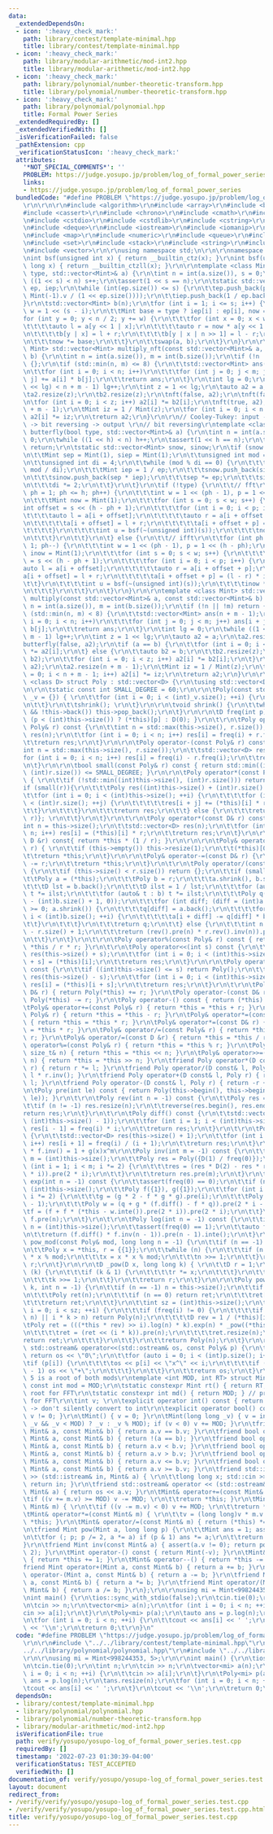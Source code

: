 ```yaml
---
data:
  _extendedDependsOn:
  - icon: ':heavy_check_mark:'
    path: library/contest/template-minimal.hpp
    title: library/contest/template-minimal.hpp
  - icon: ':heavy_check_mark:'
    path: library/modular-arithmetic/mod-int2.hpp
    title: library/modular-arithmetic/mod-int2.hpp
  - icon: ':heavy_check_mark:'
    path: library/polynomial/number-theoretic-transform.hpp
    title: library/polynomial/number-theoretic-transform.hpp
  - icon: ':heavy_check_mark:'
    path: library/polynomial/polynomial.hpp
    title: Formal Power Series
  _extendedRequiredBy: []
  _extendedVerifiedWith: []
  _isVerificationFailed: false
  _pathExtension: cpp
  _verificationStatusIcon: ':heavy_check_mark:'
  attributes:
    '*NOT_SPECIAL_COMMENTS*': ''
    PROBLEM: https://judge.yosupo.jp/problem/log_of_formal_power_series
    links:
    - https://judge.yosupo.jp/problem/log_of_formal_power_series
  bundledCode: "#define PROBLEM \"https://judge.yosupo.jp/problem/log_of_formal_power_series\"\
    \r\n\r\n\r\n#include <algorithm>\r\n#include <array>\r\n#include <bitset>\r\n\
    #include <cassert>\r\n#include <chrono>\r\n#include <cmath>\r\n#include <complex>\r\
    \n#include <cstdio>\r\n#include <cstdlib>\r\n#include <cstring>\r\n#include <ctime>\r\
    \n#include <deque>\r\n#include <iostream>\r\n#include <iomanip>\r\n#include <list>\r\
    \n#include <map>\r\n#include <numeric>\r\n#include <queue>\r\n#include <random>\r\
    \n#include <set>\r\n#include <stack>\r\n#include <string>\r\n#include <unordered_map>\r\
    \n#include <vector>\r\n\r\nusing namespace std;\n\r\n\r\nnamespace NTT {\r\n\r\
    \nint bsf(unsigned int x) { return __builtin_ctz(x); }\r\nint bsf(unsigned long\
    \ long x) { return __builtin_ctzll(x); }\r\n\r\ntemplate <class Mint> void nft(bool\
    \ type, std::vector<Mint>& a) {\r\n\tint n = int(a.size()), s = 0;\r\n\twhile\
    \ ((1 << s) < n) s++;\r\n\tassert(1 << s == n);\r\n\tstatic std::vector<Mint>\
    \ ep, iep;\r\n\twhile (int(ep.size()) <= s) {\r\n\t\tep.push_back(pow(Mint::rt(),\
    \ Mint(-1).v / (1 << ep.size())));\r\n\t\tiep.push_back(1 / ep.back());\r\n\t\
    }\r\n\tstd::vector<Mint> b(n);\r\n\tfor (int i = 1; i <= s; i++) {\r\n\t\tint\
    \ w = 1 << (s - i);\r\n\t\tMint base = type ? iep[i] : ep[i], now = 1;\r\n\t\t\
    for (int y = 0; y < n / 2; y += w) {\r\n\t\t\tfor (int x = 0; x < w; x++) {\r\n\
    \t\t\t\tauto l = a[y << 1 | x];\r\n\t\t\t\tauto r = now * a[y << 1 | x | w];\r\
    \n\t\t\t\tb[y | x] = l + r;\r\n\t\t\t\tb[y | x | n >> 1] = l - r;\r\n\t\t\t}\r\
    \n\t\t\tnow *= base;\r\n\t\t}\r\n\t\tswap(a, b);\r\n\t}\r\n}\r\n\r\ntemplate <class\
    \ Mint> std::vector<Mint> multiply_nft(const std::vector<Mint>& a, const std::vector<Mint>&\
    \ b) {\r\n\tint n = int(a.size()), m = int(b.size());\r\n\tif (!n || !m) return\
    \ {};\r\n\tif (std::min(n, m) <= 8) {\r\n\t\tstd::vector<Mint> ans(n + m - 1);\r\
    \n\t\tfor (int i = 0; i < n; i++)\r\n\t\t\tfor (int j = 0; j < m; j++) ans[i +\
    \ j] += a[i] * b[j];\r\n\t\treturn ans;\r\n\t}\r\n\tint lg = 0;\r\n\twhile ((1\
    \ << lg) < n + m - 1) lg++;\r\n\tint z = 1 << lg;\r\n\tauto a2 = a, b2 = b;\r\n\
    \ta2.resize(z);\r\n\tb2.resize(z);\r\n\tnft(false, a2);\r\n\tnft(false, b2);\r\
    \n\tfor (int i = 0; i < z; i++) a2[i] *= b2[i];\r\n\tnft(true, a2);\r\n\ta2.resize(n\
    \ + m - 1);\r\n\tMint iz = 1 / Mint(z);\r\n\tfor (int i = 0; i < n + m - 1; i++)\
    \ a2[i] *= iz;\r\n\treturn a2;\r\n}\r\n\r\n// Cooley-Tukey: input -> butterfly\
    \ -> bit reversing -> output \r\n// bit reversing\r\ntemplate <class Mint> void\
    \ butterfly(bool type, std::vector<Mint>& a) {\r\n\tint n = int(a.size()), h =\
    \ 0;\r\n\twhile ((1 << h) < n) h++;\r\n\tassert(1 << h == n);\r\n\tif (n == 1)\
    \ return;\r\n\tstatic std::vector<Mint> snow, sinow;\r\n\tif (snow.empty()) {\r\
    \n\t\tMint sep = Mint(1), siep = Mint(1);\r\n\t\tunsigned int mod = Mint(-1).v;\r\
    \n\t\tunsigned int di = 4;\r\n\t\twhile (mod % di == 0) {\r\n\t\t\tMint ep = pow(Mint::rt(),\
    \ mod / di);\r\n\t\t\tMint iep = 1 / ep;\r\n\t\t\tsnow.push_back(siep * ep);\r\
    \n\t\t\tsinow.push_back(sep * iep);\r\n\t\t\tsep *= ep;\r\n\t\t\tsiep *= iep;\r\
    \n\t\t\tdi *= 2;\r\n\t\t}\r\n\t}\r\n\tif (!type) {\r\n\t\t// fft\r\n\t\tfor (int\
    \ ph = 1; ph <= h; ph++) {\r\n\t\t\tint w = 1 << (ph - 1), p = 1 << (h - ph);\r\
    \n\t\t\tMint now = Mint(1);\r\n\t\t\tfor (int s = 0; s < w; s++) {\r\n\t\t\t\t\
    int offset = s << (h - ph + 1);\r\n\t\t\t\tfor (int i = 0; i < p; i++) {\r\n\t\
    \t\t\t\tauto l = a[i + offset];\r\n\t\t\t\t\tauto r = a[i + offset + p] * now;\r\
    \n\t\t\t\t\ta[i + offset] = l + r;\r\n\t\t\t\t\ta[i + offset + p] = l - r;\r\n\
    \t\t\t\t}\r\n\t\t\t\tint u = bsf(~(unsigned int)(s));\r\n\t\t\t\tnow *= snow[u];\r\
    \n\t\t\t}\r\n\t\t}\r\n\t} else {\r\n\t\t// ifft\r\n\t\tfor (int ph = h; ph >=\
    \ 1; ph--) {\r\n\t\t\tint w = 1 << (ph - 1), p = 1 << (h - ph);\r\n\t\t\tMint\
    \ inow = Mint(1);\r\n\t\t\tfor (int s = 0; s < w; s++) {\r\n\t\t\t\tint offset\
    \ = s << (h - ph + 1);\r\n\t\t\t\tfor (int i = 0; i < p; i++) {\r\n\t\t\t\t\t\
    auto l = a[i + offset];\r\n\t\t\t\t\tauto r = a[i + offset + p];\r\n\t\t\t\t\t\
    a[i + offset] = l + r;\r\n\t\t\t\t\ta[i + offset + p] = (l - r) * inow;\r\n\t\t\
    \t\t}\r\n\t\t\t\tint u = bsf(~(unsigned int)(s));\r\n\t\t\t\tinow *= sinow[u];\r\
    \n\t\t\t}\r\n\t\t}\r\n\t}\r\n}\r\n\r\ntemplate <class Mint> std::vector<Mint>\
    \ multiply(const std::vector<Mint>& a, const std::vector<Mint>& b) {\r\n\tint\
    \ n = int(a.size()), m = int(b.size());\r\n\tif (!n || !m) return {};\r\n\tif\
    \ (std::min(n, m) < 8) {\r\n\t\tstd::vector<Mint> ans(n + m - 1);\r\n\t\tfor (int\
    \ i = 0; i < n; i++)\r\n\t\t\tfor (int j = 0; j < m; j++) ans[i + j] += a[i] *\
    \ b[j];\r\n\t\treturn ans;\r\n\t}\r\n\tint lg = 0;\r\n\twhile ((1 << lg) < n +\
    \ m - 1) lg++;\r\n\tint z = 1 << lg;\r\n\tauto a2 = a;\r\n\ta2.resize(z);\r\n\t\
    butterfly(false, a2);\r\n\tif (a == b) {\r\n\t\tfor (int i = 0; i < z; i++) a2[i]\
    \ *= a2[i];\r\n\t} else {\r\n\t\tauto b2 = b;\r\n\t\tb2.resize(z);\r\n\t\tbutterfly(false,\
    \ b2);\r\n\t\tfor (int i = 0; i < z; i++) a2[i] *= b2[i];\r\n\t}\r\n\tbutterfly(true,\
    \ a2);\r\n\ta2.resize(n + m - 1);\r\n\tMint iz = 1 / Mint(z);\r\n\tfor (int i\
    \ = 0; i < n + m - 1; i++) a2[i] *= iz;\r\n\treturn a2;\r\n}\r\n\r\n}\n\r\ntemplate\
    \ <class D> struct Poly : std::vector<D> {\r\n\tusing std::vector<D>::vector;\r\
    \n\r\n\tstatic const int SMALL_DEGREE = 60;\r\n\r\n\tPoly(const std::vector<D>&\
    \ _v = {}) { \r\n\t\tfor (int i = 0; i < (int)_v.size(); ++i) {\r\n\t\t\tthis->push_back(_v[i]);\r\
    \n\t\t}\r\n\t\tshrink(); \r\n\t}\r\n\r\n\tvoid shrink() {\r\n\t\twhile (this->size()\
    \ && !this->back()) this->pop_back();\r\n\t}\r\n\r\n\tD freq(int p) const { return\
    \ (p < (int)this->size()) ? (*this)[p] : D(0); }\r\n\t\r\n\tPoly operator+(const\
    \ Poly& r) const {\r\n\t\tint n = std::max(this->size(), r.size());\r\n\t\tstd::vector<D>\
    \ res(n);\r\n\t\tfor (int i = 0; i < n; i++) res[i] = freq(i) + r.freq(i);\r\n\
    \t\treturn res;\r\n\t}\r\n\r\n\tPoly operator-(const Poly& r) const {\r\n\t\t\
    int n = std::max(this->size(), r.size());\r\n\t\tstd::vector<D> res(n);\r\n\t\t\
    for (int i = 0; i < n; i++) res[i] = freq(i) - r.freq(i);\r\n\t\treturn res;\r\
    \n\t}\r\n\r\n\tbool small(const Poly& r) const { return std::min((int)this->size(),\
    \ (int)r.size()) <= SMALL_DEGREE; }\r\n\r\n\tPoly operator*(const Poly& r) const\
    \ { \r\n\t\tif (!std::min((int)this->size(), (int)r.size())) return {};\r\n\t\t\
    if (small(r)){\r\n\t\t\tPoly res((int)this->size() + (int)r.size() - 1);\r\n\t\
    \t\tfor (int i = 0; i < (int)this->size(); ++i) {\r\n\t\t\t\tfor (int j = 0; j\
    \ < (int)r.size(); ++j) {\r\n\t\t\t\t\tres[i + j] += (*this)[i] * r[j];\r\n\t\t\
    \t\t}\r\n\t\t\t}\r\n\t\t\treturn res;\r\n\t\t} else {\r\n\t\t\treturn {NTT::multiply((*this),\
    \ r)}; \r\n\t\t}\r\n\t}\r\n\t\r\n\tPoly operator*(const D& r) const {\r\n\t\t\
    int n = this->size();\r\n\t\tstd::vector<D> res(n);\r\n\t\tfor (int i = 0; i <\
    \ n; i++) res[i] = (*this)[i] * r;\r\n\t\treturn res;\r\n\t}\r\n\r\n\tPoly operator/(const\
    \ D &r) const{ return *this * (1 / r); }\r\n\r\n\r\n\tPoly& operator+=(const D&\
    \ r) { \r\n\t\tif (this->empty()) this->resize(1);\r\n\t\t(*this)[0] += r;\r\n\
    \t\treturn *this;\r\n\t}\r\n\r\n\tPoly& operator-=(const D& r) {\r\n\t\t(*this)[0]\
    \ -= r;\r\n\t\treturn *this;\r\n\t}\r\n\t\r\n\tPoly operator/(const Poly& r) const\
    \ {\r\n\t\tif (this->size() < r.size()) return {};\r\n\t\tif (small(r)) {\r\n\t\
    \t\tPoly a = (*this);\r\n\t\t\tPoly b = r;\r\n\t\t\ta.shrink(), b.shrink();\r\n\
    \t\t\tD lst = b.back();\r\n\t\t\tD ilst = 1 / lst;\r\n\t\t\tfor (auto& t : a)\
    \ t *= ilst;\r\n\t\t\tfor (auto& t : b) t *= ilst;\r\n\t\t\tPoly q(std::max((int)a.size()\
    \ - (int)b.size() + 1, 0));\r\n\t\t\tfor (int diff; (diff = (int)a.size() - (int)b.size())\
    \ >= 0; a.shrink()) {\r\n\t\t\t\tq[diff] = a.back();\r\n\t\t\t\tfor (int i = 0;\
    \ i < (int)b.size(); ++i) {\r\n\t\t\t\t\ta[i + diff] -= q[diff] * b[i];\r\n\t\t\
    \t\t}\r\n\t\t\t}\r\n\t\t\treturn q;\r\n\t\t} else {\r\n\t\t\tint n = (int)this->size()\
    \ - r.size() + 1;\r\n\t\t\treturn (rev().pre(n) * r.rev().inv(n)).pre(n).rev(n);\r\
    \n\t\t}\r\n\t}\r\n\t\r\n\tPoly operator%(const Poly& r) const { return *this -\
    \ *this / r * r; }\r\n\t\r\n\tPoly operator<<(int s) const {\r\n\t\tstd::vector<D>\
    \ res(this->size() + s);\r\n\t\tfor (int i = 0; i < (int)this->size(); i++) res[i\
    \ + s] = (*this)[i];\r\n\t\treturn res;\r\n\t}\r\n\r\n\tPoly operator>>(int s)\
    \ const {\r\n\t\tif ((int)this->size() <= s) return Poly();\r\n\t\tstd::vector<D>\
    \ res(this->size() - s);\r\n\t\tfor (int i = 0; i < (int)this->size() - s; i++)\
    \ res[i] = (*this)[i + s];\r\n\t\treturn res;\r\n\t}\r\n\t\r\n\tPoly operator+(const\
    \ D& r) { return Poly(*this) += r; }\r\n\tPoly operator-(const D& r) { return\
    \ Poly(*this) -= r; }\r\n\tPoly operator-() const { return (*this) * -1; } \r\n\
    \tPoly& operator+=(const Poly& r) { return *this = *this + r; }\r\n\tPoly& operator-=(const\
    \ Poly& r) { return *this = *this - r; }\r\n\tPoly& operator*=(const Poly& r)\
    \ { return *this = *this * r; }\r\n\tPoly& operator*=(const D& r) { return *this\
    \ = *this * r; }\r\n\tPoly& operator/=(const Poly& r) { return *this = *this /\
    \ r; }\r\n\tPoly& operator/=(const D &r) { return *this = *this / r; }\r\n\tPoly&\
    \ operator%=(const Poly& r) { return *this = *this % r; }\r\n\tPoly& operator<<=(const\
    \ size_t& n) { return *this = *this << n; }\r\n\tPoly& operator>>=(const size_t&\
    \ n) { return *this = *this >> n; }\r\n\tfriend Poly operator*(D const& l, Poly\
    \ r) { return r *= l; }\r\n\tfriend Poly operator/(D const& l, Poly r) { return\
    \ l * r.inv(); }\r\n\tfriend Poly operator+(D const& l, Poly r) { return r +=\
    \ l; }\r\n\tfriend Poly operator-(D const& l, Poly r) { return -r + l; }\r\n\r\
    \n\tPoly pre(int le) const { return Poly(this->begin(), this->begin() + std::min((int)this->size(),\
    \ le)); }\r\n\t\r\n\tPoly rev(int n = -1) const {\r\n\t\tPoly res = *this;\r\n\
    \t\tif (n != -1) res.resize(n);\r\n\t\treverse(res.begin(), res.end());\r\n\t\t\
    return res;\r\n\t}\r\n\t\r\n\tPoly diff() const {\r\n\t\tstd::vector<D> res(std::max(0,\
    \ (int)this->size() - 1));\r\n\t\tfor (int i = 1; i < (int)this->size(); i++)\
    \ res[i - 1] = freq(i) * i;\r\n\t\treturn res;\r\n\t}\r\n\t\r\n\tPoly inte() const\
    \ {\r\n\t\tstd::vector<D> res(this->size() + 1);\r\n\t\tfor (int i = 0; i < (int)this->size();\
    \ i++) res[i + 1] = freq(i) / (i + 1);\r\n\t\treturn res;\r\n\t}\r\n\r\n\t// f\
    \ * f.inv() = 1 + g(x)x^m\r\n\tPoly inv(int m = -1) const {\r\n\t\tif (m == -1)\
    \ m = (int)this->size();\r\n\t\tPoly res = Poly({D(1) / freq(0)});\r\n\t\tfor\
    \ (int i = 1; i < m; i *= 2) {\r\n\t\t\tres = (res * D(2) - res * res * pre(2\
    \ * i)).pre(2 * i);\r\n\t\t}\r\n\t\treturn res.pre(m);\r\n\t}\r\n\t\r\n\tPoly\
    \ exp(int n = -1) const {\r\n\t\tassert(freq(0) == 0);\r\n\t\tif (n == -1) n =\
    \ (int)this->size();\r\n\t\tPoly f({1}), g({1});\r\n\t\tfor (int i = 1; i < n;\
    \ i *= 2) {\r\n\t\t\tg = (g * 2 - f * g * g).pre(i);\r\n\t\t\tPoly q = diff().pre(i\
    \ - 1);\r\n\t\t\tPoly w = (q + g * (f.diff() - f * q)).pre(2 * i - 1);\r\n\t\t\
    \tf = (f + f * (*this - w.inte()).pre(2 * i)).pre(2 * i);\r\n\t\t}\r\n\t\treturn\
    \ f.pre(n);\r\n\t}\r\n\t\r\n\tPoly log(int n = -1) const {\r\n\t\tif (n == -1)\
    \ n = (int)this->size();\r\n\t\tassert(freq(0) == 1);\r\n\t\tauto f = pre(n);\r\
    \n\t\treturn (f.diff() * f.inv(n - 1)).pre(n - 1).inte();\r\n\t}\r\n\r\n\tPoly\
    \ pow_mod(const Poly& mod, long long n = -1) {\r\n\t\tif (n == -1) n = this->size();\r\
    \n\t\tPoly x = *this, r = {{1}};\r\n\t\twhile (n) {\r\n\t\t\tif (n & 1) r = r\
    \ * x % mod;\r\n\t\t\tx = x * x % mod;\r\n\t\t\tn >>= 1;\r\n\t\t}\r\n\t\treturn\
    \ r;\r\n\t}\r\n\r\n\tD _pow(D x, long long k) { \r\n\t\tD r = 1;\r\n\t\twhile\
    \ (k) {\r\n\t\t\tif (k & 1) {\r\n\t\t\t\tr *= x;\r\n\t\t\t}\r\n\t\t\tx *= x;\r\
    \n\t\t\tk >>= 1;\r\n\t\t}\r\n\t\treturn r;\r\n\t}\r\n\r\n\tPoly pow(long long\
    \ k, int n = -1) {\r\n\t\tif (n == -1) n = this->size();\r\n\t\tif (k == 0) {\r\
    \n\t\t\tPoly ret(n);\r\n\t\t\tif (n == 0) return ret;\r\n\t\t\tret[0] = 1;\r\n\
    \t\t\treturn ret;\r\n\t\t}\r\n\t\tint sz = (int)this->size();\r\n\t\tfor (int\
    \ i = 0; i < sz; ++i) {\r\n\t\t\tif (freq(i) != 0) {\r\n\t\t\t\tif ((i && k >\
    \ n) || i * k > n) return Poly(n);\r\n\t\t\t\tD rev = 1 / (*this)[i];\r\n\t\t\t\
    \tPoly ret = (((*this * rev) >> i).log(n) * k).exp(n) * _pow((*this)[i], k);\r\
    \n\t\t\t\tret = (ret << (i * k)).pre(n);\r\n\t\t\t\tret.resize(n);\r\n\t\t\t\t\
    return ret;\r\n\t\t\t}\r\n\t\t}\r\n\t\treturn Poly(n);\r\n\t}\r\n\r\n\tfriend\
    \ std::ostream& operator<<(std::ostream& os, const Poly& p) {\r\n\t\tif (p.empty())\
    \ return os << \"0\";\r\n\t\tfor (auto i = 0; i < (int)p.size(); i++) {\r\n\t\t\
    \tif (p[i]) {\r\n\t\t\t\tos << p[i] << \"x^\" << i;\r\n\t\t\t\tif (i != (int)p.size()\
    \ - 1) os << \"+\";\r\n\t\t\t}\r\n\t\t}\r\n\t\treturn os;\r\n\t}\r\n};\n\r\n//\
    \ 5 is a root of both mods\r\ntemplate <int MOD, int RT> struct Mint {\r\n\tstatic\
    \ const int mod = MOD;\r\n\tstatic constexpr Mint rt() { return RT; } // primitive\
    \ root for FFT\r\n\tstatic constexpr int md() { return MOD; } // primitive root\
    \ for FFT\r\n\tint v; \r\n\texplicit operator int() const { return v; } // explicit\
    \ -> don't silently convert to int\r\n\texplicit operator bool() const { return\
    \ v != 0; }\r\n\tMint() { v = 0; }\r\n\tMint(long long _v) { v = int((-MOD <=\
    \ _v && _v < MOD) ? _v : _v % MOD); if (v < 0) v += MOD; }\r\n\tfriend bool operator==(const\
    \ Mint& a, const Mint& b) { return a.v == b.v; }\r\n\tfriend bool operator!=(const\
    \ Mint& a, const Mint& b) { return !(a == b); }\r\n\tfriend bool operator<(const\
    \ Mint& a, const Mint& b) { return a.v < b.v; }\r\n\tfriend bool operator>(const\
    \ Mint& a, const Mint& b) { return a.v > b.v; }\r\n\tfriend bool operator<=(const\
    \ Mint& a, const Mint& b) { return a.v <= b.v; }\r\n\tfriend bool operator>=(const\
    \ Mint& a, const Mint& b) { return a.v >= b.v; }\r\n\tfriend std::istream& operator\
    \ >> (std::istream& in, Mint& a) { \r\n\t\tlong long x; std::cin >> x; a = Mint(x);\
    \ return in; }\r\n\tfriend std::ostream& operator << (std::ostream& os, const\
    \ Mint& a) { return os << a.v; }\r\n\tMint& operator+=(const Mint& m) { \r\n\t\
    \tif ((v += m.v) >= MOD) v -= MOD; \r\n\t\treturn *this; }\r\n\tMint& operator-=(const\
    \ Mint& m) { \r\n\t\tif ((v -= m.v) < 0) v += MOD; \r\n\t\treturn *this; }\r\n\
    \tMint& operator*=(const Mint& m) { \r\n\t\tv = (long long)v * m.v % MOD; return\
    \ *this; }\r\n\tMint& operator/=(const Mint& m) { return (*this) *= inv(m); }\r\
    \n\tfriend Mint pow(Mint a, long long p) {\r\n\t\tMint ans = 1; assert(p >= 0);\r\
    \n\t\tfor (; p; p /= 2, a *= a) if (p & 1) ans *= a;\r\n\t\treturn ans; \r\n\t\
    }\r\n\tfriend Mint inv(const Mint& a) { assert(a.v != 0); return pow(a, MOD -\
    \ 2); }\r\n\tMint operator-() const { return Mint(-v); }\r\n\tMint& operator++()\
    \ { return *this += 1; }\r\n\tMint& operator--() { return *this -= 1; }\r\n\t\
    friend Mint operator+(Mint a, const Mint& b) { return a += b; }\r\n\tfriend Mint\
    \ operator-(Mint a, const Mint& b) { return a -= b; }\r\n\tfriend Mint operator*(Mint\
    \ a, const Mint& b) { return a *= b; }\r\n\tfriend Mint operator/(Mint a, const\
    \ Mint& b) { return a /= b; }\r\n};\r\n\r\nusing mi = Mint<998244353, 5>;\r\n\r\
    \nint main() {\r\n\tios::sync_with_stdio(false);\r\n\tcin.tie(0);\r\n\tint n;\r\
    \n\tcin >> n;\r\n\tvector<mi> a(n);\r\n\tfor (int i = 0; i < n; ++i) {\r\n\t\t\
    cin >> a[i];\r\n\t}\r\n\tPoly<mi> p(a);\r\n\tauto ans = p.log(n);\r\n\tans.resize(n);\r\
    \n\tfor (int i = 0; i < n; ++i) {\r\n\t\tcout << ans[i] << ' ';\r\n\t}\r\n\tcout\
    \ << '\\n';\r\n\treturn 0;\t\r\n}\n"
  code: "#define PROBLEM \"https://judge.yosupo.jp/problem/log_of_formal_power_series\"\
    \r\n\r\n#include \"../../library/contest/template-minimal.hpp\"\r\n#include \"\
    ../../library/polynomial/polynomial.hpp\"\r\n#include \"../../library/modular-arithmetic/mod-int2.hpp\"\
    \r\n\r\nusing mi = Mint<998244353, 5>;\r\n\r\nint main() {\r\n\tios::sync_with_stdio(false);\r\
    \n\tcin.tie(0);\r\n\tint n;\r\n\tcin >> n;\r\n\tvector<mi> a(n);\r\n\tfor (int\
    \ i = 0; i < n; ++i) {\r\n\t\tcin >> a[i];\r\n\t}\r\n\tPoly<mi> p(a);\r\n\tauto\
    \ ans = p.log(n);\r\n\tans.resize(n);\r\n\tfor (int i = 0; i < n; ++i) {\r\n\t\
    \tcout << ans[i] << ' ';\r\n\t}\r\n\tcout << '\\n';\r\n\treturn 0;\t\r\n}"
  dependsOn:
  - library/contest/template-minimal.hpp
  - library/polynomial/polynomial.hpp
  - library/polynomial/number-theoretic-transform.hpp
  - library/modular-arithmetic/mod-int2.hpp
  isVerificationFile: true
  path: verify/yosupo/yosupo-log_of_formal_power_series.test.cpp
  requiredBy: []
  timestamp: '2022-07-23 01:30:39-04:00'
  verificationStatus: TEST_ACCEPTED
  verifiedWith: []
documentation_of: verify/yosupo/yosupo-log_of_formal_power_series.test.cpp
layout: document
redirect_from:
- /verify/verify/yosupo/yosupo-log_of_formal_power_series.test.cpp
- /verify/verify/yosupo/yosupo-log_of_formal_power_series.test.cpp.html
title: verify/yosupo/yosupo-log_of_formal_power_series.test.cpp
---
```

